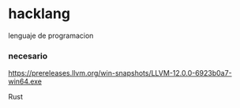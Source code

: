 # hacklang
lenguaje de programacion






### necesario

https://prereleases.llvm.org/win-snapshots/LLVM-12.0.0-6923b0a7-win64.exe

 Rust
